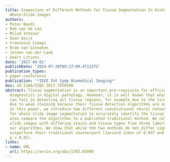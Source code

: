 ```yaml
---
title: Comparison of Different Methods for Tissue Segmentation In Histopathological
  Whole-Slide Images
authors:
- Peter Bandi
- Rob van de Loo
- Milad Intezar
- Daan Geijs
- Francesco Ciompi
- Bram van Ginneken
- Jeroen van der Laak
- Geert Litjens
date: '2017-04-01'
publishDate: '2024-07-30T09:27:09.471157Z'
publication_types:
- paper-conference
publication: '*IEEE Int Symp Biomedical Imaging*'
doi: 10.1109/ISBI.2017.7950590
abstract: Tissue segmentation is an important pre-requisite for efficient and accurate
  diagnostics in digital pathology. However, it is well known that whole-slide scanners
  can fail in detecting all tissue regions, for example due to the tissue type, or
  due to weak staining because their tissue detection algorithms are not robust enough.
  In this paper, we introduce two different convolutional neural network architectures
  for whole slide image segmentation to accurately identify the tissue sections. We
  also compare the algorithms to a published traditional method. We collected 54 whole
  slide images with differing stains and tissue types from three laboratories to validate
  our algorithms. We show that while the two methods do not differ significantly they
  outperform their traditional counterpart (Jaccard index of 0.937 and 0.929 vs. 0.870,
  p < 0.01).
links:
- name: URL
  url: https://arxiv.org/abs/1703.05990
---
```

